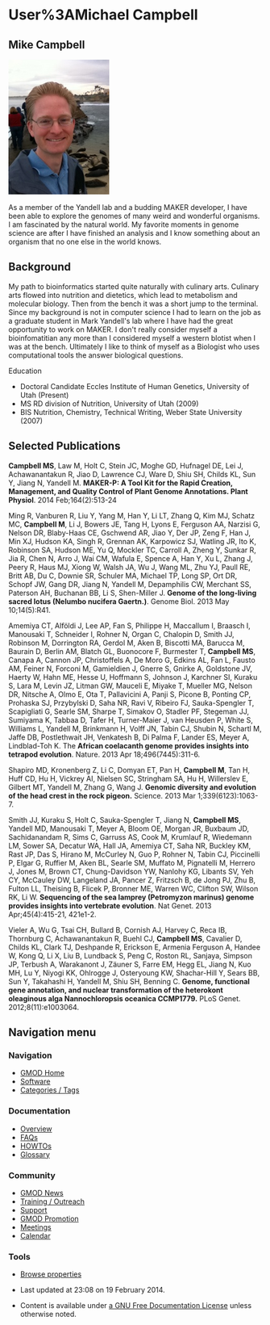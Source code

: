 



<span id="top"></span>




# <span dir="auto">User%3AMichael Campbell</span>









## <span id="Mike_Campbell" class="mw-headline">Mike Campbell</span>

<img
src="https://raw.githubusercontent.com/GMOD/gmod.github.io/main/mediawiki/images/thumb/7/73/Mike_Campbell.jpg/200px-Mike_Campbell.jpg"
srcset="https://raw.githubusercontent.com/GMOD/gmod.github.io/main/mediawiki/images/thumb/7/73/Mike_Campbell.jpg/300px-Mike_Campbell.jpg 1.5x, https://raw.githubusercontent.com/GMOD/gmod.github.io/main/mediawiki/images/thumb/7/73/Mike_Campbell.jpg/400px-Mike_Campbell.jpg 2x"
width="200" height="267" alt="Mike Campbell.jpg" />

As a member of the Yandell lab and a budding MAKER developer, I have
been able to explore the genomes of many weird and wonderful organisms.
I am fascinated by the natural world. My favorite moments in genome
science are after I have finished an analysis and I know something about
an organism that no one else in the world knows.

  

## <span id="Background" class="mw-headline">Background</span>

My path to bioinformatics started quite naturally with culinary arts.
Culinary arts flowed into nutrition and dietetics, which lead to
metabolism and molecular biology. Then from the bench it was a short
jump to the terminal. Since my background is not in computer science I
had to learn on the job as a graduate student in Mark Yandell's lab
where I have had the great opportunity to work on MAKER. I don't really
consider myself a bioinfomatitian any more than I considered myself a
western blotist when I was at the bench. Ultimately I like to think of
myself as a Biologist who uses computational tools the answer biological
questions.

Education

- Doctoral Candidate Eccles Institute of Human Genetics, University of
  Utah (Present)
- MS RD division of Nutrition, University of Utah (2009)
- BIS Nutrition, Chemistry, Technical Writing, Weber State University
  (2007)

  

## <span id="Selected_Publications" class="mw-headline">Selected Publications</span>

**Campbell MS**, Law M, Holt C, Stein JC, Moghe GD, Hufnagel DE, Lei J,
Achawanantakun R, Jiao D, Lawrence CJ, Ware D, Shiu SH, Childs KL, Sun
Y, Jiang N, Yandell M. **MAKER-P: A Tool Kit for the Rapid Creation,
Management, and Quality Control of Plant Genome Annotations. Plant
Physiol**. 2014 Feb;164(2):513-24

Ming R, Vanburen R, Liu Y, Yang M, Han Y, Li LT, Zhang Q, Kim MJ, Schatz
MC, **Campbell M**, Li J, Bowers JE, Tang H, Lyons E, Ferguson AA,
Narzisi G, Nelson DR, Blaby-Haas CE, Gschwend AR, Jiao Y, Der JP, Zeng
F, Han J, Min XJ, Hudson KA, Singh R, Grennan AK, Karpowicz SJ, Watling
JR, Ito K, Robinson SA, Hudson ME, Yu Q, Mockler TC, Carroll A, Zheng Y,
Sunkar R, Jia R, Chen N, Arro J, Wai CM, Wafula E, Spence A, Han Y, Xu
L, Zhang J, Peery R, Haus MJ, Xiong W, Walsh JA, Wu J, Wang ML, Zhu YJ,
Paull RE, Britt AB, Du C, Downie SR, Schuler MA, Michael TP, Long SP,
Ort DR, Schopf JW, Gang DR, Jiang N, Yandell M, Depamphilis CW, Merchant
SS, Paterson AH, Buchanan BB, Li S, Shen-Miller J. **Genome of the
long-living sacred lotus (Nelumbo nucifera Gaertn.)**. Genome Biol. 2013
May 10;14(5):R41.

Amemiya CT, Alföldi J, Lee AP, Fan S, Philippe H, Maccallum I, Braasch
I, Manousaki T, Schneider I, Rohner N, Organ C, Chalopin D, Smith JJ,
Robinson M, Dorrington RA, Gerdol M, Aken B, Biscotti MA, Barucca M,
Baurain D, Berlin AM, Blatch GL, Buonocore F, Burmester T, **Campbell
MS**, Canapa A, Cannon JP, Christoffels A, De Moro G, Edkins AL, Fan L,
Fausto AM, Feiner N, Forconi M, Gamieldien J, Gnerre S, Gnirke A,
Goldstone JV, Haerty W, Hahn ME, Hesse U, Hoffmann S, Johnson J,
Karchner SI, Kuraku S, Lara M, Levin JZ, Litman GW, Mauceli E, Miyake T,
Mueller MG, Nelson DR, Nitsche A, Olmo E, Ota T, Pallavicini A, Panji S,
Picone B, Ponting CP, Prohaska SJ, Przybylski D, Saha NR, Ravi V,
Ribeiro FJ, Sauka-Spengler T, Scapigliati G, Searle SM, Sharpe T,
Simakov O, Stadler PF, Stegeman JJ, Sumiyama K, Tabbaa D, Tafer H,
Turner-Maier J, van Heusden P, White S, Williams L, Yandell M, Brinkmann
H, Volff JN, Tabin CJ, Shubin N, Schartl M, Jaffe DB, Postlethwait JH,
Venkatesh B, Di Palma F, Lander ES, Meyer A, Lindblad-Toh K. The
**African coelacanth genome provides insights into tetrapod evolution**.
Nature. 2013 Apr 18;496(7445):311-6.

Shapiro MD, Kronenberg Z, Li C, Domyan ET, Pan H, **Campbell M**, Tan H,
Huff CD, Hu H, Vickrey AI, Nielsen SC, Stringham SA, Hu H, Willerslev E,
Gilbert MT, Yandell M, Zhang G, Wang J. **Genomic diversity and
evolution of the head crest in the rock pigeon.** Science. 2013 Mar
1;339(6123):1063-7.

Smith JJ, Kuraku S, Holt C, Sauka-Spengler T, Jiang N, **Campbell MS**,
Yandell MD, Manousaki T, Meyer A, Bloom OE, Morgan JR, Buxbaum JD,
Sachidanandam R, Sims C, Garruss AS, Cook M, Krumlauf R, Wiedemann LM,
Sower SA, Decatur WA, Hall JA, Amemiya CT, Saha NR, Buckley KM, Rast JP,
Das S, Hirano M, McCurley N, Guo P, Rohner N, Tabin CJ, Piccinelli P,
Elgar G, Ruffier M, Aken BL, Searle SM, Muffato M, Pignatelli M, Herrero
J, Jones M, Brown CT, Chung-Davidson YW, Nanlohy KG, Libants SV, Yeh CY,
McCauley DW, Langeland JA, Pancer Z, Fritzsch B, de Jong PJ, Zhu B,
Fulton LL, Theising B, Flicek P, Bronner ME, Warren WC, Clifton SW,
Wilson RK, Li W. **Sequencing of the sea lamprey (Petromyzon marinus)
genome provides insights into vertebrate evolution**. Nat Genet. 2013
Apr;45(4):415-21, 421e1-2.

Vieler A, Wu G, Tsai CH, Bullard B, Cornish AJ, Harvey C, Reca IB,
Thornburg C, Achawanantakun R, Buehl CJ, **Campbell MS**, Cavalier D,
Childs KL, Clark TJ, Deshpande R, Erickson E, Armenia Ferguson A, Handee
W, Kong Q, Li X, Liu B, Lundback S, Peng C, Roston RL, Sanjaya, Simpson
JP, Terbush A, Warakanont J, Zäuner S, Farre EM, Hegg EL, Jiang N, Kuo
MH, Lu Y, Niyogi KK, Ohlrogge J, Osteryoung KW, Shachar-Hill Y, Sears
BB, Sun Y, Takahashi H, Yandell M, Shiu SH, Benning C. **Genome,
functional gene annotation, and nuclear transformation of the heterokont
oleaginous alga Nannochloropsis oceanica CCMP1779.** PLoS Genet.
2012;8(11):e1003064.








## Navigation menu









### Navigation



- <span id="n-GMOD-Home">[GMOD Home](Main_Page)</span>
- <span id="n-Software">[Software](GMOD_Components)</span>
- <span id="n-Categories-.2F-Tags">[Categories /
  Tags](Categories)</span>




### Documentation



- <span id="n-Overview">[Overview](Overview)</span>
- <span id="n-FAQs">[FAQs](Category%3AFAQ)</span>
- <span id="n-HOWTOs">[HOWTOs](Category%3AHOWTO)</span>
- <span id="n-Glossary">[Glossary](Glossary)</span>




### Community



- <span id="n-GMOD-News">[GMOD News](GMOD_News)</span>
- <span id="n-Training-.2F-Outreach">[Training /
  Outreach](Training_and_Outreach)</span>
- <span id="n-Support">[Support](Support)</span>
- <span id="n-GMOD-Promotion">[GMOD Promotion](GMOD_Promotion)</span>
- <span id="n-Meetings">[Meetings](Meetings)</span>
- <span id="n-Calendar">[Calendar](Calendar)</span>




### Tools

- <span id="t-smwbrowselink"><a href="Special%253ABrowse/User%3AMichael_Campbell" rel="smw-browse">Browse
  properties</a></span>



- <span id="footer-info-lastmod">Last updated at 23:08 on 19 February
  2014.</span>
<!-- - <span id="footer-info-viewcount">7,045 page views.</span> -->
- <span id="footer-info-copyright">Content is available under
  <a href="http://www.gnu.org/licenses/fdl-1.3.html" class="external"
  rel="nofollow">a GNU Free Documentation License</a> unless otherwise
  noted.</span>

<!-- -->



<!-- -->




